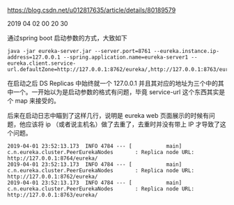 

https://blog.csdn.net/u012817635/article/details/80189579


2019 04 02 00 20 30

通过spring boot 启动参数的方式，大致如下

```
java -jar eureka-server.jar --server.port=8761 --eureka.instance.ip-address=127.0.0.1 --spring.application.name=eureka-server1 --eureka.client.service-url.defaultZone=http://127.0.0.1:8762/eureka/,http://127.0.0.1:8763/eureka/,http://127.0.0.1:8764/eureka/
```

在启动之后 DS Replicas 中始终就一个 127.0.0.1 并且其对应的地址为三个中的其中一个。一开始以为是启动参数的格式有问题，毕竟 service-url 这个东西其实是个 map 来接受的。

后来在启动日志中瞄到了这样几行，说明是 eureka web 页面展示的时候有问题，他应该将 ip （或者说主机名）做了去重了，去重时并没有带上 IP 才导致了这个问题。

```
2019-04-01 23:52:13.173  INFO 4784 --- [           main] c.n.eureka.cluster.PeerEurekaNodes       : Replica node URL:  http://127.0.0.1:8764/eureka/
2019-04-01 23:52:13.173  INFO 4784 --- [           main] c.n.eureka.cluster.PeerEurekaNodes       : Replica node URL:  http://127.0.0.1:8762/eureka/
2019-04-01 23:52:13.173  INFO 4784 --- [           main] c.n.eureka.cluster.PeerEurekaNodes       : Replica node URL:  http://127.0.0.1:8763/eureka/
```


